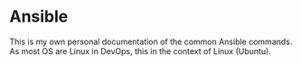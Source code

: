 # Ansible
This is my own personal documentation of the common Ansible commands. \
As most OS are Linux in DevOps, this in the context of Linux (Ubuntu).
